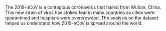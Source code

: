 The 2019-nCoV is a contagious coronavirus that hailed from Wuhan, China. This new strain of virus has striked fear in many countries as cities were quarantined and hospitals were overcrowded. The analysis on the dataset helped us understand how 2019-nCoV is spread around the world.
